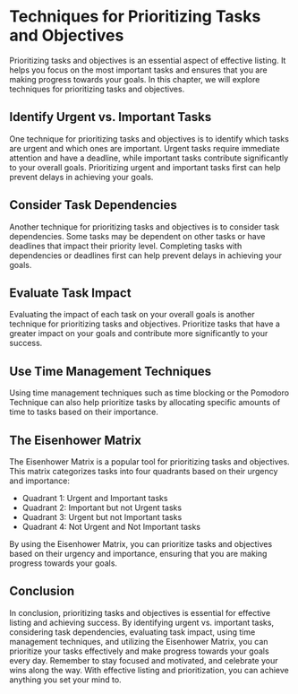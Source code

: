 Techniques for Prioritizing Tasks and Objectives
==============================================================================================

Prioritizing tasks and objectives is an essential aspect of effective listing. It helps you focus on the most important tasks and ensures that you are making progress towards your goals. In this chapter, we will explore techniques for prioritizing tasks and objectives.

Identify Urgent vs. Important Tasks
-----------------------------------

One technique for prioritizing tasks and objectives is to identify which tasks are urgent and which ones are important. Urgent tasks require immediate attention and have a deadline, while important tasks contribute significantly to your overall goals. Prioritizing urgent and important tasks first can help prevent delays in achieving your goals.

Consider Task Dependencies
--------------------------

Another technique for prioritizing tasks and objectives is to consider task dependencies. Some tasks may be dependent on other tasks or have deadlines that impact their priority level. Completing tasks with dependencies or deadlines first can help prevent delays in achieving your goals.

Evaluate Task Impact
--------------------

Evaluating the impact of each task on your overall goals is another technique for prioritizing tasks and objectives. Prioritize tasks that have a greater impact on your goals and contribute more significantly to your success.

Use Time Management Techniques
------------------------------

Using time management techniques such as time blocking or the Pomodoro Technique can also help prioritize tasks by allocating specific amounts of time to tasks based on their importance.

The Eisenhower Matrix
---------------------

The Eisenhower Matrix is a popular tool for prioritizing tasks and objectives. This matrix categorizes tasks into four quadrants based on their urgency and importance:

* Quadrant 1: Urgent and Important tasks
* Quadrant 2: Important but not Urgent tasks
* Quadrant 3: Urgent but not Important tasks
* Quadrant 4: Not Urgent and Not Important tasks

By using the Eisenhower Matrix, you can prioritize tasks and objectives based on their urgency and importance, ensuring that you are making progress towards your goals.

Conclusion
----------

In conclusion, prioritizing tasks and objectives is essential for effective listing and achieving success. By identifying urgent vs. important tasks, considering task dependencies, evaluating task impact, using time management techniques, and utilizing the Eisenhower Matrix, you can prioritize your tasks effectively and make progress towards your goals every day. Remember to stay focused and motivated, and celebrate your wins along the way. With effective listing and prioritization, you can achieve anything you set your mind to.
